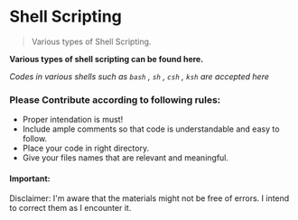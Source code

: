 # Shell Scripting

> Various types of Shell Scripting.

**Various types of shell scripting can be found here.**

*Codes in various shells such as `bash` , `sh` , `csh` , `ksh` are accepted here*

### Please Contribute according to following rules:

* Proper intendation is must!
* Include ample comments so that code is understandable and easy to follow.
* Place your code in right directory.
* Give your files names that are relevant and meaningful.

#### Important:

 Disclaimer: I'm aware that the materials might not be free of errors. I intend to correct them as I encounter it.
